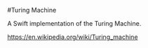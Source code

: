 #Turing Machine

A Swift implementation of the Turing Machine.

https://en.wikipedia.org/wiki/Turing_machine
